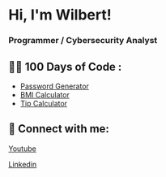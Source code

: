 <h1> Hi, I'm Wilbert! 
<h3> Programmer / Cybersecurity Analyst

<h2>👨‍💻 100 Days of Code :</h2>

  - [Password Generator](https://github.com/Wilbert-CyberSec/100-Days-of-Code.git)
  - [BMI Calculator](https://github.com/Wilbert-Belgica/BMI-Calculator.git)
  - [Tip Calculator]()

<h2> 🤳 Connect with me:</h2>

[Youtube](https://www.youtube.com/@BossWilbert)

[Linkedin](https://linkedin.com/in/wilbertbelgica)
